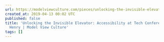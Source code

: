 ```yaml
---
url: https://modelviewculture.com/pieces/unlocking-the-invisible-elevator-accessibility-at-tech-conferences
created_at: 2019-04-13 00:02 UTC
published: false
title: 'Unlocking the Invisible Elevator: Accessibility at Tech Conferences by Liz
  Henry | Model View Culture'
tags: []
---
```



